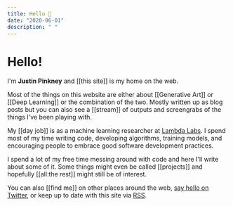 ```yaml
---
title: Hello 👋
date: "2020-06-01"
description: " "
---
```


# Hello!

I'm __Justin Pinkney__ and [[this site]] is my home on the web.

Most of the things on this website are either about [[Generative Art]] or [[Deep Learning]] or the combination of the two. Mostly written up as blog posts but you can also see a [[stream]] of outputs and screengrabs of the things I've been playing with.

My [[day job]] is as a machine learning researcher at [Lambda Labs](https://lambdalabs.com/). I spend most of my time writing code, developing algorithms, training models, and encouraging people to embrace good software development practices.

I spend a lot of my free time messing around with code and here I'll write about some of it. Some things might even be called [[projects]] and hopefully [[all:the rest]] might still be of interest.

You can also [[find me]] on other places around the web, [say hello on Twitter](https://twitter.com/Buntworthy), or keep up to date with this site via [RSS](rss.xml).
